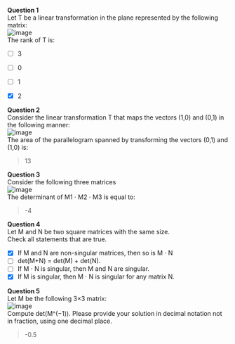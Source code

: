 **Question 1**<br>
Let T be a linear transformation in the plane represented by the following matrix:<br>
![image](https://github.com/user-attachments/assets/fa23c71b-2086-4f7f-aa27-3db186c4b9fa)<br>
The rank of T is:
- [ ] 3
- [ ] 0
- [ ] 1
- [x] 2


**Question 2**<br>
Consider the linear transformation T that maps the vectors (1,0) and (0,1) in the following manner:<br>
![image](https://github.com/user-attachments/assets/4b1f7b76-64cd-4673-94da-29f6a8cfaebc)<br>
The area of the parallelogram spanned by transforming the vectors (0,1) and (1,0) is:
> 13

**Question 3**<br>
Consider the following three matrices<br>
![image](https://github.com/user-attachments/assets/dd6ca407-b3f7-496e-a84d-30baab828a61)<br>
The determinant of M1 ⋅ M2 ⋅ M3 is equal to:
> -4

**Question 4**<br>
Let M and N be two square matrices with the same size.<br>
Check all statements that are true.
- [x] If M and N are non-singular matrices, then so is M ⋅ N
- [ ] det(M+N) = det(M) + det(N).
- [ ] If M ⋅ N is singular, then M and N are singular.
- [x] If M is singular, then M ⋅ N is singular for any matrix N.

**Question 5**<br>
Let M be the following 3×3 matrix:<br>
![image](https://github.com/user-attachments/assets/6c1f07ef-22b0-44c9-80f0-a7101fff1d7b)<br>
Compute det(M^(−1)). Please provide your solution in decimal notation not in fraction, using one decimal place.
> -0.5
